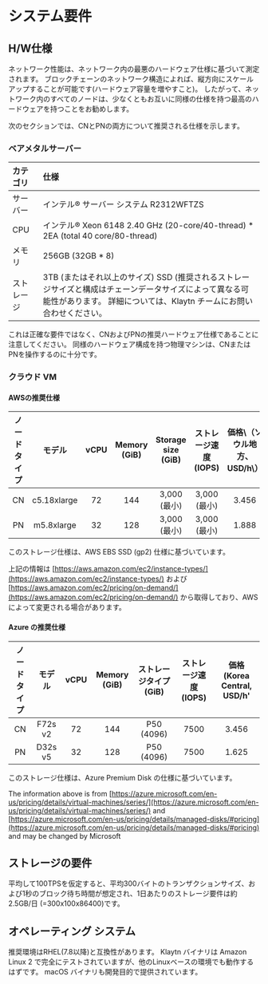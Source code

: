 # システム要件 <a id="system-requirements"></a>

## H/W仕様 <a id="h-w-specification"></a>

ネットワーク性能は、ネットワーク内の最悪のハードウェア仕様に基づいて測定されます。 ブロックチェーンのネットワーク構造によれば、縦方向にスケールアップすることが可能です(ハードウェア容量を増やすこと)。 したがって、ネットワーク内のすべてのノードは、少なくともお互いに同様の仕様を持つ最高のハードウェアを持つことをお勧めします。

次のセクションでは、CNとPNの両方について推奨される仕様を示します。

### ベアメタルサーバー <a id="bare-metal-server"></a>

| カテゴリ  | 仕様                                                                                                |
|:----- |:------------------------------------------------------------------------------------------------- |
| サーバー  | インテル® サーバー システム R2312WFTZS                                                                        |
| CPU   | インテル® Xeon 6148 2.40 GHz \(20-core/40-thread\) \* 2EA \(total 40 core/80-thread\)           |
| メモリ   | 256GB \(32GB \* 8\)                                                                           |
| ストレージ | 3TB (またはそれ以上のサイズ) SSD (推奨されるストレージサイズと構成はチェーンデータサイズによって異なる可能性があります。 詳細については、Klaytn チームにお問い合わせください。 |

これは正確な要件ではなく、CNおよびPNの推奨ハードウェア仕様であることに注意してください。 同様のハードウェア構成を持つ物理マシンは、CNまたはPNを操作するのに十分です。

### クラウド VM <a id="cloud-vm"></a>

#### AWSの推奨仕様<a id="recommended-specification-for-aws"></a>

| ノードタイプ |     モデル     | vCPU | Memory \(GiB\) | Storage size \(GiB\) | ストレージ速度 \(IOPS\) | 価格\（ソウル地方、USD/h\） |
|:------:|:-----------:|:----:|:----------------:|:----------------------:|:------------------:|:-------------------:|
|   CN   | c5.18xlarge |  72  |       144        |       3,000 (最小)       |     3,000 (最小)     |        3.456        |
|   PN   | m5.8xlarge  |  32  |       128        |       3,000 (最小)       |     3,000 (最小)     |        1.888        |

このストレージ仕様は、AWS EBS SSD (gp2) 仕様に基づいています。

上記の情報は [https://aws.amazon.com/ec2/instance-types/](https://aws.amazon.com/ec2/instance-types/) および [https://aws.amazon.com/ec2/pricing/on-demand/](https://aws.amazon.com/ec2/pricing/on-demand/) から取得しており、AWSによって変更される場合があります。

#### Azure の推奨仕様<a id="recommended-specification-for-azure"></a>

| ノードタイプ |   モデル   | vCPU | Memory \(GiB\) | ストレージタイプ \(GiB\) | ストレージ速度 \(IOPS\) | 価格 \(Korea Central, USD/h\' |
|:------:|:-------:|:----:|:----------------:|:------------------:|:------------------:|:-----------------------------:|
|   CN   | F72s v2 |  72  |       144        |     P50 (4096)     |        7500        |             3.456             |
|   PN   | D32s v5 |  32  |       128        |     P50 (4096)     |        7500        |             1.625             |

このストレージ仕様は、Azure Premium Disk の仕様に基づいています。

The information above is from [https://azure.microsoft.com/en-us/pricing/details/virtual-machines/series/](https://azure.microsoft.com/en-us/pricing/details/virtual-machines/series/) and [https://azure.microsoft.com/en-us/pricing/details/managed-disks/#pricing](https://azure.microsoft.com/en-us/pricing/details/managed-disks/#pricing) and may be changed by Microsoft

## ストレージの要件 <a id="storage-requirements"></a>

平均して100TPSを仮定すると、平均300バイトのトランザクションサイズ、および1秒のブロック待ち時間が想定され、1日あたりのストレージ要件は約2.5GB/日 \(=300x100x86400\)です。

## オペレーティング システム <a id="operating-system"></a>

推奨環境はRHEL(7.8以降)と互換性があります。 Klaytn バイナリは Amazon Linux 2 で完全にテストされていますが、他のLinuxベースの環境でも動作するはずです。 macOS バイナリも開発目的で提供されています。
